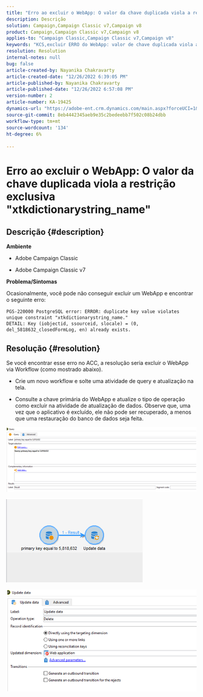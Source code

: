 ```yaml
---
title: "Erro ao excluir o WebApp: O valor da chave duplicada viola a restrição exclusiva \"xtkdictionarystring_name\""
description: Descrição
solution: Campaign,Campaign Classic v7,Campaign v8
product: Campaign,Campaign Classic v7,Campaign v8
applies-to: "Campaign Classic,Campaign Classic v7,Campaign v8"
keywords: "KCS,excluir ERRO do WebApp: valor de chave duplicada viola a restrição exclusiva \"xtkdictionarystring_name\""
resolution: Resolution
internal-notes: null
bug: false
article-created-by: Nayanika Chakravarty
article-created-date: "12/26/2022 6:39:05 PM"
article-published-by: Nayanika Chakravarty
article-published-date: "12/26/2022 6:57:08 PM"
version-number: 2
article-number: KA-19425
dynamics-url: "https://adobe-ent.crm.dynamics.com/main.aspx?forceUCI=1&pagetype=entityrecord&etn=knowledgearticle&id=0b256f8d-4c85-ed11-81ac-6045bd006b4b"
source-git-commit: 8eb4442345aeb9e35c2bedeebb7f502c08b24dbb
workflow-type: tm+mt
source-wordcount: '134'
ht-degree: 6%

---
```


# Erro ao excluir o WebApp: O valor da chave duplicada viola a restrição exclusiva &quot;xtkdictionarystring_name&quot;

## Descrição {#description}


<b>Ambiente</b>

- Adobe Campaign Classic

- Adobe Campaign Classic v7

<b>Problema/Sintomas</b>

Ocasionalmente, você pode não conseguir excluir um WebApp e encontrar o seguinte erro:




```
PGS-220000 PostgreSQL error: ERROR: duplicate key value violates unique constraint "xtkdictionarystring_name."
DETAIL: Key (iobjectid, ssourceid, slocale) = (0, del_5818632_closedFormLog, en) already exists.
```





## Resolução {#resolution}


Se você encontrar esse erro no ACC, a resolução seria excluir o WebApp via Workflow (como mostrado abaixo).

- Crie um novo workflow e solte uma atividade de query e atualização na tela.

- Consulte a chave primária do WebApp e atualize o tipo de operação como excluir na atividade de atualização de dados. Observe que, uma vez que o aplicativo é excluído, ele não pode ser recuperado, a menos que uma restauração do banco de dados seja feita.

![](assets/5cd987f7-8acf-ec11-a7b5-0022480a8e40.png)

![](assets/bf56c710-8bcf-ec11-a7b5-0022480a8e40.png)



![](assets/da9b0818-8bcf-ec11-a7b5-0022480a8e40.png)
